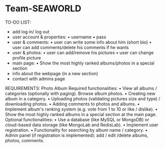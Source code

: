 Team-SEAWORLD
=============
TO-DO LIST:

- add log in/ log out
- user account & properties:
	• username
	• pass
- user & comments:
	• user can write some info about him (short bio)
	• user can add comments/delete his comments if he wants
- user & photos:
	• user can add/remove his pictures
	• user can change profile picture
- main page:
	• Show the most highly ranked albums/photos in a special section
- info about the webpage (in a new section)
- contact with admins page


REQUIREMENTS:
Photo Album
Required functionalities:
•	View all albums / categories (optionally with paging). Browse album photos.
•	Creating new album in a category.
•	Uploading photos (validating pictures size and type) / downloading photos.
•	Adding comments to photos and albums.
•	Implement album's ranking system (e.g. vote from 1 to 10 or like / dislike).
•	Show the most highly ranked albums in a special section at the main page.
Optional functionalities:
•	Use a database (like MySQL or MongoDB) or cloud-based data storage (like MongoLab and RedisLab).
•	Implement user registration.
•	Functionality for searching by album name / category.
•	Admin panel (if registration is implemented): add / edit /delete albums, photos, comments.
